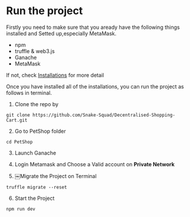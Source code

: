 # Run the project #

Firstly you need to make sure that you aready have the following things installed and Setted up,especially MetaMask. 

* npm
* truffle & web3.js
* Ganache
* MetaMask

If not, check [Installations](https://github.com/Snake-Squad/Decentralised-Shopping-Cart/wiki/Installations) for more detail

Once you have installed all of the installations, you can run the project as follows in terminal.

1. Clone the repo by

```
git clone https://github.com/Snake-Squad/Decentralised-Shopping-Cart.git
```

2. Go to PetShop folder

```
cd PetShop
```

3. Launch Ganache


4. Login Metamask and Choose a Valid account on <b>Private Network</b>


5. ￼Migrate the Project on Terminal

```
truffle migrate --reset
```

6. Start the Project

```
npm run dev
```
